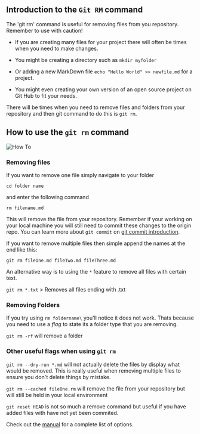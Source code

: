 ## Introduction to the `Git RM` command

The 'git rm' command is useful for removing files from you repository. 
Remember to use with caution!

 - If you are creating many files for your project there will often be 
times when you need to make changes.

- You might be creating a directory such as `mkdir myfolder`

- Or adding a new MarkDown file `echo "Hello World" >> newfile.md` for a 
project.

- You might even creating your own version of an open source project on 
Git Hub to fit your needs.

There will be times when you need to remove files and folders from your 
repository and then git command to do this is `git rm`.
 
## How to use the `git rm` command

![How 
To](https://smhttp-ssl-31623-shero.nexcesscdn.net/wp-content/uploads/2016/01/github-banner.png)

### Removing files
If you want to remove one file simply navigate to your folder

`cd folder name`

and enter the following command

`rm filename.md`

This will remove the file from your repository. Remember if your working 
on your local machine you will still need to commit these changes to the 
origin repo. You can learn more about `git commit` on [git commit 
introduction](/git-commit.md).

If you want to remove multiple files then simple append the names at the 
end like this:

`git rm fileOne.md fileTwo.md fileThree.md`

An alternative way is to using the `*` feature to remove all files with certain text.

`git rm *.txt` > Removes all files ending with .txt

### Removing Folders

If you try using `rm foldername\` you'll notice it does not work. Thats because you need to use a *flag* to state its a folder type that you are removing.

`git rm -rf` will remove a folder

### Other useful flags when using `git rm`
`git rm --dry-run *.md` will not actually delete the files by display what would be removed. This is really useful when removing multiple files to ensure you don't delete things by mistake. 

`git rm --cached fileOne.rm` will remove the file from your repository but will still be held in your local environment

`git reset HEAD` is not so much a remove command but useful if you have added files with have not yet been commited.

Check out the [manual](https://git-scm.com/docs/git-rm) for a complete list of options.

